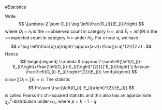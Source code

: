 #Statistics 

Write
$$
\Lambda=2 \sum O_{i} \log \left(\frac{O_{i}}{E_{i}}\right)
$$
where $O_{i}=n_{i}$ is the ==observed count in category $i$==, and $E_{i}=n \pi_{i}(\widehat{\theta})$ is the ==expected count in category $i$== under $H_{0}$.
For $x$ near $a$, we have
$$
x \log \left(\frac{x}{a}\right) \approx(x-a)+\frac{(x-a)^{2}}{2 a} .
$$
Hence
$$
\begin{aligned}
\Lambda & \approx 2 \sum\left[\left(O_{i}-E_{i}\right)+\frac{\left(O_{i}-E_{i}\right)^{2}}{2 E_{i}}\right] \\
&=\sum \frac{\left(O_{i}-E_{i}\right)^{2}}{E_{i}}
\end{aligned}
$$
since $\sum O_{i}=\sum E_{i}=n .$ The statistic
$$
P=\sum \frac{\left(O_{i}-E_{i}\right)^{2}}{E_{i}}
$$
is called Pearson's chi-squared statistic and this also has an approximate $\chi_{p}^{2}$-distribution under $H_{0}$, where $p=k-1-q$.